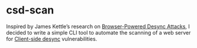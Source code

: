 # csd-scan
Inspired by James Kettle’s research on [Browser-Powered Desync Attacks]("https://portswigger.net/research/browser-powered-desync-attacks"), I decided to write a simple CLI tool to automate the scanning of a web server for [Client-side desync]("https://portswigger.net/research/browser-powered-desync-attacks#csd") vulnerabilities.
